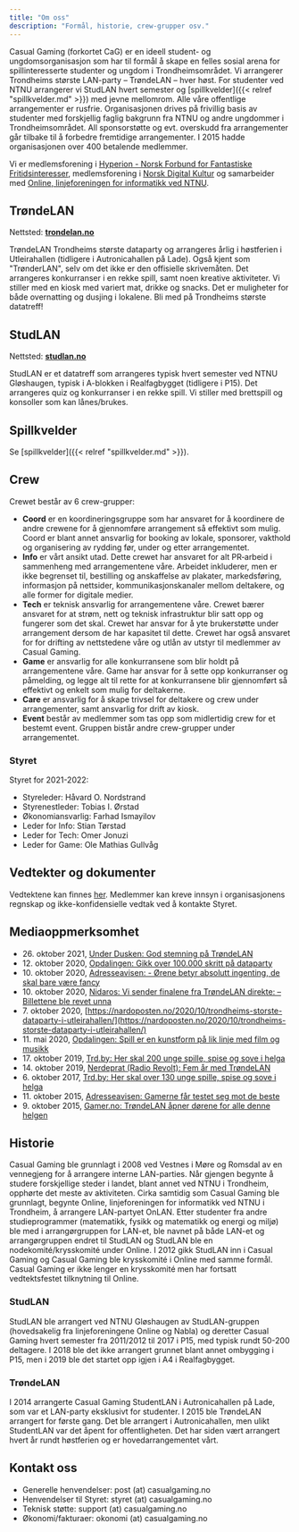 ```yaml
---
title: "Om oss"
description: "Formål, historie, crew-grupper osv."
---
```


Casual Gaming (forkortet CaG) er en ideell student- og ungdomsorganisasjon som har til formål å skape en felles sosial arena for spillinteresserte studenter og ungdom i Trondheimsområdet. Vi arrangerer Trondheims største LAN-party – TrøndeLAN – hver høst. For studenter ved NTNU arrangerer vi StudLAN hvert semester og [spillkvelder]({{< relref "spillkvelder.md" >}}) med jevne mellomrom. Alle våre offentlige arrangementer er rusfrie. Organisasjonen drives på frivillig basis av studenter med forskjellig faglig bakgrunn fra NTNU og andre ungdommer i Trondheimsområdet. All sponsorstøtte og evt. overskudd fra arrangementer går tilbake til å forbedre fremtidige arrangementer. I 2015 hadde organisasjonen over 400 betalende medlemmer.

Vi er medlemsforening i [Hyperion - Norsk Forbund for Fantastiske Fritidsinteresser](http://n4f.no/), medlemsforening i [Norsk Digital Kultur](https://www.digitalkultur.no/) og samarbeider med [Online, linjeforeningen for informatikk ved NTNU](https://online.ntnu.no/).

## TrøndeLAN

Nettsted: **[trondelan.no](https://trondelan.no/)**

TrøndeLAN Trondheims største dataparty og arrangeres årlig i høstferien i Utleirahallen (tidligere i Autronicahallen på Lade). Også kjent som "TrønderLAN", selv om det ikke er den offisielle skrivemåten. Det arrangeres konkurranser i en rekke spill, samt noen kreative aktiviteter. Vi stiller med en kiosk med variert mat, drikke og snacks. Det er muligheter for både overnatting og dusjing i lokalene. Bli med på Trondheims største datatreff!

## StudLAN

Nettsted: **[studlan.no](https://studlan.no)**

StudLAN er et datatreff som arrangeres typisk hvert semester ved NTNU Gløshaugen, typisk i A-blokken i Realfagbygget (tidligere i P15). Det arrangeres quiz og konkurranser i en rekke spill. Vi stiller med brettspill og konsoller som kan lånes/brukes.

## Spillkvelder

Se [spillkvelder]({{< relref "spillkvelder.md" >}}).

## Crew

Crewet består av 6 crew-grupper:

- **Coord** er en koordineringsgruppe som har ansvaret for å koordinere de andre crewene for å gjennomføre arrangement så effektivt som mulig. Coord er blant annet ansvarlig for booking av lokale, sponsorer, vakthold og organisering av rydding før, under og etter arrangementet.
- **Info** er vårt ansikt utad. Dette crewet har ansvaret for alt PR‐arbeid i sammenheng med arrangementene våre. Arbeidet inkluderer, men er ikke begrenset til, bestilling og anskaffelse av plakater, markedsføring, informasjon på nettsider, kommunikasjonskanaler mellom deltakere, og alle former for digitale medier.
- **Tech** er teknisk ansvarlig for arrangementene våre. Crewet bærer ansvaret for at strøm, nett og teknisk infrastruktur blir satt opp og fungerer som det skal. Crewet har ansvar for å yte brukerstøtte under arrangement dersom de har kapasitet til dette. Crewet har også ansvaret for for drifting av nettstedene våre og utlån av utstyr til medlemmer av Casual Gaming.
- **Game** er ansvarlig for alle konkurransene som blir holdt på arrangementene våre. Game har ansvar for å sette opp konkurranser og påmelding, og legge alt til rette for at konkurransene blir gjennomført så effektivt og enkelt som mulig for deltakerne.
- **Care** er ansvarlig for å skape trivsel for deltakere og crew under arrangementer, samt ansvarlig for drift av kiosk.
- **Event** består av medlemmer som tas opp som midlertidig crew for et bestemt event. Gruppen bistår andre crew-grupper under arrangementet.

### Styret

Styret for 2021-2022:

- Styreleder: Håvard O. Nordstrand
- Styrenestleder: Tobias I. Ørstad
- Økonomiansvarlig: Farhad Ismayilov
- Leder for Info: Stian Tørstad
- Leder for Tech: Omer Jonuzi
- Leder for Game: Ole Mathias Gullvåg

## Vedtekter og dokumenter

Vedtektene kan finnes [her](https://link.casualgaming.no/vedtekter). Medlemmer kan kreve innsyn i organisasjonens regnskap og ikke-konfidensielle vedtak ved å kontakte Styret.

## Mediaoppmerksomhet

- 26\. oktober 2021, [Under Dusken: God stemning på TrøndeLAN](https://underdusken.no/e-sport-sport/god-stemning-pa-trondelan/296254)
- 12\. oktober 2020, [Opdalingen: Gikk over 100.000 skritt på dataparty](https://www.opdalingen.no/nyheter/2020/10/12/Gikk-over-100.000-skritt-p%C3%A5-dataparty-22806315.ece)
- 10\. oktober 2020, [Adresseavisen: - Ørene betyr absolutt ingenting, de skal bare være fancy](https://www.adressa.no/pluss/kultur/2020/10/10/%C3%98rene-betyr-absolutt-ingenting-de-skal-bare-v%C3%A6re-fancy-22801219.ece)
- 10\. oktober 2020, [Nidaros: Vi sender finalene fra TrøndeLAN direkte: – Billettene ble revet unna](https://www.nidaros.no/vi-sender-finalene-fra-trondelan-direkte-billettene-ble-revet-unna/s/5-113-112817)
- 7\. oktober 2020, [https://nardoposten.no/2020/10/trondheims-storste-dataparty-i-utleirahallen/](https://nardoposten.no/2020/10/trondheims-storste-dataparty-i-utleirahallen/)
- 11\. mai 2020, [Opdalingen: Spill er en kunstform på lik linje med film og musikk](https://www.opdalingen.no/nyheter/2020/05/11/Spill-er-en-kunstform-p%C3%A5-lik-linje-med-film-og-musikk-21798906.ece)
- 17\. oktober 2019, [Trd.by: Her skal 200 unge spille, spise og sove i helga](https://trd.by/aktuelt/2019/10/17/Her-skal-200-unge-spille-spise-og-sove-i-helga-20159427.ece)
- 14\. oktober 2019, [Nerdeprat (Radio Revolt): Fem år med TrøndeLAN](https://radiorevolt.no/post/fem-ar-med-trndelan)
- 6\. oktober 2017, [Trd.by: Her skal over 130 unge spille, spise og sove i helga](https://trd.by/event/2017/10/06/Her-skal-over-130-unge-spille-spise-og-sove-i-helga-15400017.ece)
- 11\. oktober 2015, [Adresseavisen: Gamerne får testet seg mot de beste](https://www.adressa.no/nyheter/trondheim/2015/10/11/Gamerne-f%C3%A5r-testet-seg-mot-de-beste-11669351.ece)
- 9\. oktober 2015, [Gamer.no: TrøndeLAN åpner dørene for alle denne helgen](https://www.gamer.no/artikler/trondelan-apner-dorene-for-alle/193159)

## Historie

Casual Gaming ble grunnlagt i 2008 ved Vestnes i Møre og Romsdal av en vennegjeng for å arrangere interne LAN-parties. Når gjengen begynte å studere forskjellige steder i landet, blant annet ved NTNU i Trondheim, opphørte det meste av aktiviteten. Cirka samtidig som Casual Gaming ble grunnlagt, begynte Online, linjeforeningen for informatikk ved NTNU i Trondheim, å arrangere LAN-partyet OnLAN. Etter studenter fra andre studieprogrammer (matematikk, fysikk og matematikk og energi og miljø) ble med i arrangørgruppen for LAN-et, ble navnet på både LAN-et og arrangørgruppen endret til StudLAN og StudLAN ble en nodekomité/krysskomité under Online. I 2012 gikk StudLAN inn i Casual Gaming og Casual Gaming ble krysskomité i Online med samme formål. Casual Gaming er ikke lenger en krysskomité men har fortsatt vedtektsfestet tilknytning til Online.

### StudLAN

StudLAN ble arrangert ved NTNU Gløshaugen av StudLAN-gruppen (hovedsakelig fra linjeforeningene Online og Nabla) og deretter Casual Gaming hvert semester fra 2011/2012 til 2017 i P15, med typisk rundt 50-200 deltagere. I 2018 ble det ikke arrangert grunnet blant annet ombygging i P15, men i 2019 ble det startet opp igjen i A4 i Realfagbygget.

### TrøndeLAN

I 2014 arrangerte Casual Gaming StudentLAN i Autronicahallen på Lade, som var et LAN-party eksklusivt for studenter. I 2015 ble TrøndeLAN arrangert for første gang. Det ble arrangert i Autronicahallen, men ulikt StudentLAN var det åpent for offentligheten. Det har siden vært arrangert hvert år rundt høstferien og er hovedarrangementet vårt.

## Kontakt oss

- Generelle henvendelser: post (at) casualgaming.no
- Henvendelser til Styret: styret (at) casualgaming.no
- Teknisk støtte: support (at) casualgaming.no
- Økonomi/fakturaer: okonomi (at) casualgaming.no
